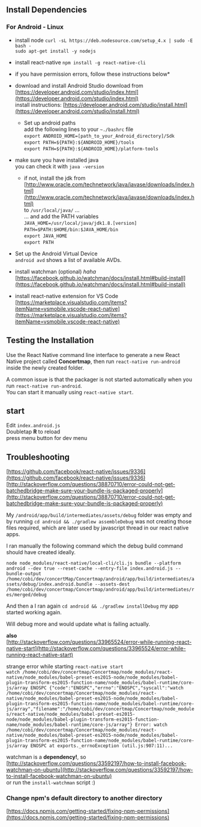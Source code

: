 ## Install Dependencies
### For Android - Linux

* install node
`curl -sL https://deb.nodesource.com/setup_4.x | sudo -E bash -`  
`sudo apt-get install -y nodejs`

* install react-native
`npm install -g react-native-cli`
* if you have permission errors, follow these instructions below*

* download and install Android Studio
download from [https://developer.android.com/studio/index.html](https://developer.android.com/studio/index.html)  
install instructions: [https://developer.android.com/studio/install.html](https://developer.android.com/studio/install.html)
    * Set up android paths  
add the following lines to your `~./bashrc` file  
`export ANDROID_HOME=[path_to_your_Android_directory]/Sdk`  
`export PATH=${PATH}:${ANDROID_HOME}/tools`  
`export PATH=${PATH}:${ANDROID_HOME}/platform-tools`  

* make sure you have installed java  
you can check it with `java -version`  
    * if not, install the jdk from [http://www.oracle.com/technetwork/java/javase/downloads/index.html](http://www.oracle.com/technetwork/java/javase/downloads/index.html)   
to `/usr/local/java/` ...   
... and add the PATH variables  
`JAVA_HOME=/usr/local/java/jdk1.8.[version]`   
`PATH=$PATH:$HOME/bin:$JAVA_HOME/bin`  
`export JAVA_HOME`  
`export PATH`  

* Set up the Android Virtual Device  
`android avd` shows a list of available AVDs.

* install watchman (optional)  *haha*   
[https://facebook.github.io/watchman/docs/install.html#build-install](https://facebook.github.io/watchman/docs/install.html#build-install)    

* install react-native extension for VS Code   
[https://marketplace.visualstudio.com/items?itemName=vsmobile.vscode-react-native](https://marketplace.visualstudio.com/items?itemName=vsmobile.vscode-react-native)

## Testing the Installation
Use the React Native command line interface to generate a new React Native project called **Concertmap**,
then run `react-native run-android` inside the newly created folder.

A common issue is that the packager is not started automatically when you run `react-native run-android`.  
You can start it manually using `react-native start`.

## start   
Edit `index.android.js`  
Doubletap **R** to reload   
press menu button for dev menu  

## Troubleshooting
[https://github.com/facebook/react-native/issues/9336](https://github.com/facebook/react-native/issues/9336)   
[http://stackoverflow.com/questions/38870710/error-could-not-get-batchedbridge-make-sure-your-bundle-is-packaged-properly](http://stackoverflow.com/questions/38870710/error-could-not-get-batchedbridge-make-sure-your-bundle-is-packaged-properly)      

My `/android/app/build/intermediates/assets/debug` folder was empty and by running `cd android && ./gradlew assembleDebug`
was not creating those files required, which are later used by javascript thread in our react native apps.  

I ran manually the following command which the debug build command should have created ideally.  

`node node_modules/react-native/local-cli/cli.js bundle --platform android --dev true --reset-cache --entry-file index.android.js --bundle-output /home/cobi/dev/concertMap/Concertmap/android/app/build/intermediates/assets/debug/index.android.bundle --assets-dest /home/cobi/dev/concertmap/Concertmap/android/app/build/intermediates/res/merged/debug`

And then a I ran again `cd android && ./gradlew installDebug` my app started working again.

Will debug more and would update what is failing actually.

**also**   
[http://stackoverflow.com/questions/33965524/error-while-running-react-native-start](http://stackoverflow.com/questions/33965524/error-while-running-react-native-start)   

strange error while starting `react-native start`  
`watch /home/cobi/dev/concertmap/Concertmap/node_modules/react-native/node_modules/babel-preset-es2015-node/node_modules/babel-plugin-transform-es2015-function-name/node_modules/babel-runtime/core-js/array ENOSPC
{"code":"ENOSPC","errno":"ENOSPC","syscall":"watch /home/cobi/dev/concertmap/Concertmap/node_modules/react-native/node_modules/babel-preset-es2015-node/node_modules/babel-plugin-transform-es2015-function-name/node_modules/babel-runtime/core-js/array","filename":"/home/cobi/dev/concertmap/Concertmap/node_modules/react-native/node_modules/babel-preset-es2015-node/node_modules/babel-plugin-transform-es2015-function-name/node_modules/babel-runtime/core-js/array"}
Error: watch /home/cobi/dev/concertmap/Concertmap/node_modules/react-native/node_modules/babel-preset-es2015-node/node_modules/babel-plugin-transform-es2015-function-name/node_modules/babel-runtime/core-js/array ENOSPC
   at exports._errnoException (util.js:907:11)...`    

watchman is a **dependency!**, so  
[http://stackoverflow.com/questions/33592197/how-to-install-facebook-watchman-on-ubuntu](http://stackoverflow.com/questions/33592197/how-to-install-facebook-watchman-on-ubuntu)   
or run the `install-watchman` script :)            

### Change npm's default directory to another directory
[https://docs.npmjs.com/getting-started/fixing-npm-permissions](https://docs.npmjs.com/getting-started/fixing-npm-permissions)

